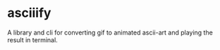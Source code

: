 # asciiify
A library and cli for converting gif to animated ascii-art and playing the result in terminal.
